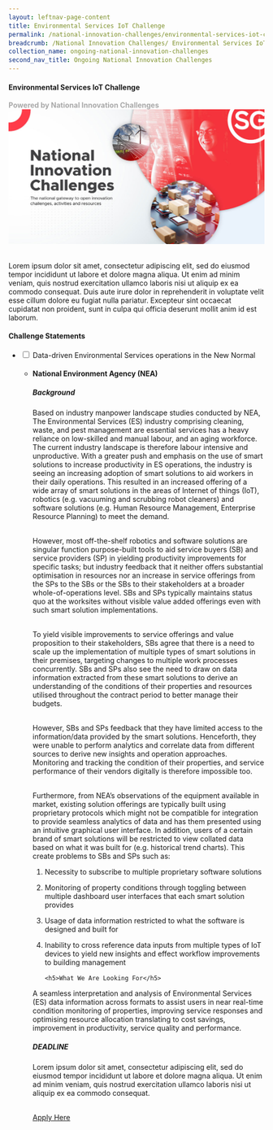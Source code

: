 ```yaml
---
layout: leftnav-page-content
title: Environmental Services IoT Challenge
permalink: /national-innovation-challenges/environmental-services-iot-challenge
breadcrumb: /National Innovation Challenges/ Environmental Services IoT Challenge
collection_name: ongoing-national-innovation-challenges
second_nav_title: Ongoing National Innovation Challenges
---
```


#### Environmental Services IoT Challenge

<font color="#a9a9a9"><b>Powered by National Innovation Challenges</b></font>
[![3](/images/NIC-banner-1200x630.jpg)](https://www.openinnovation.sg/about)

<br>
Lorem ipsum dolor sit amet, consectetur adipiscing elit, sed do eiusmod tempor incididunt ut labore et dolore magna aliqua. Ut enim ad minim veniam, quis nostrud exercitation ullamco laboris nisi ut aliquip ex ea commodo consequat. Duis aute irure dolor in reprehenderit in voluptate velit esse cillum dolore eu fugiat nulla pariatur. Excepteur sint occaecat cupidatat non proident, sunt in culpa qui officia deserunt mollit anim id est laborum.

<div id="wrapper">
    <h4> Challenge Statements </h4>
<ul>
    <!-- start of drop down box 1 -->
  <li>
    <input type="checkbox" id="list-item-1">
    <label for="list-item-1">Data-driven Environmental Services operations in the New Normal</label>
      <ul>
        <li><b><h4>National Environment Agency (NEA)</h4></b>
        <h5>Background</h5>
          Based on industry manpower landscape studies conducted by NEA, The Environmental Services (ES) industry comprising cleaning, waste, and pest management are essential services has a heavy reliance on low-skilled and manual labour, and an aging workforce. The current industry landscape is therefore labour intensive and unproductive. With a greater push and emphasis on the use of smart solutions to increase productivity in ES operations, the industry is seeing an increasing adoption of smart solutions to aid workers in their daily operations. This resulted in an increased offering of a wide array of smart solutions in the areas of Internet of things (IoT), robotics (e.g. vacuuming and scrubbing robot cleaners) and software solutions (e.g. Human Resource Management, Enterprise Resource Planning) to meet the demand. <br><br>

However, most off-the-shelf robotics and software solutions are singular function purpose-built tools to aid service buyers (SB) and service providers (SP) in yielding productivity improvements for specific tasks; but industry feedback that it neither offers substantial optimisation in resources nor an increase in service offerings from the SPs to the SBs or the SBs to their stakeholders at a broader whole-of-operations level. SBs and SPs typically maintains status quo at the worksites without visible value added offerings even with such smart solution implementations.  <br><br>

To yield visible improvements to service offerings and value proposition to their stakeholders, SBs agree that there is a need to scale up the implementation of multiple types of smart solutions in their premises, targeting changes to multiple work processes concurrently. SBs and SPs also see the need to draw on data information extracted from these smart solutions to derive an understanding of the conditions of their properties and resources utilised throughout the contract period to better manage their budgets. <br><br>

However, SBs and SPs feedback that they have limited access to the information/data provided by the smart solutions. Henceforth, they were unable to perform analytics and correlate data from different sources to derive new insights and operation approaches. Monitoring and tracking the condition of their properties, and service performance of their vendors digitally is therefore impossible too.<br><br>
 
Furthermore, from NEA’s observations of the equipment available in market, existing solution offerings are typically built using proprietary protocols which might not be compatible for integration to provide seamless analytics of data and has them presented using an intuitive graphical user interface. In addition, users of a certain brand of smart solutions will be restricted to view collated data based on what it was built for (e.g. historical trend charts).  This create problems to SBs and SPs such as:<br>
1.	Necessity to subscribe to multiple proprietary software solutions<br>
2.	Monitoring of property conditions through toggling between multiple dashboard user interfaces that each smart solution provides <br>
3.	Usage of data information restricted to what the software is designed and built for<br>
4.	Inability to cross reference data inputs from multiple types of IoT devices to yield new insights and effect workflow improvements to building management   <br>     

        <h5>What We Are Looking For</h5>
A seamless interpretation and analysis of Environmental Services (ES) data information across formats to assist users in near real-time condition monitoring of properties, improving service responses and optimising resource allocation translating to cost savings, improvement in productivity, service quality and performance.

<h5>DEADLINE</h5>
Lorem ipsum dolor sit amet, consectetur adipiscing elit, sed do eiusmod tempor incididunt ut labore et dolore magna aliqua. Ut enim ad minim veniam, quis nostrud exercitation ullamco laboris nisi ut aliquip ex ea commodo consequat.<br><br>

<a href="https://www.openinnovation.sg/about" target="_blank" >Apply Here</a>
        </li>
      </ul>
    </li>
  
<!-- end of drop down box 3-->

</ul>
</div>

